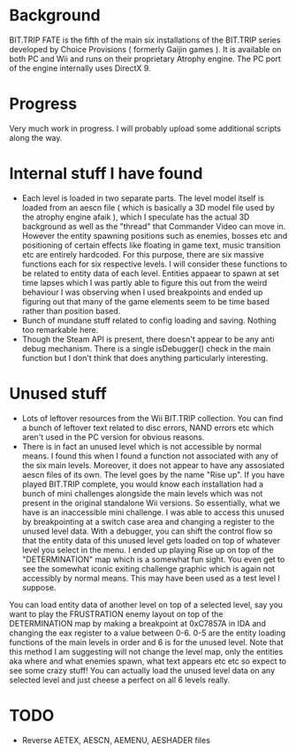 # Background

BIT.TRIP FATE is the fifth of the main six installations of the BIT.TRIP series developed by Choice Provisions ( formerly Gaijin games ). It is available on both PC and Wii and runs on their proprietary Atrophy engine. The PC port of the engine internally uses DirectX 9.

# Progress

Very much work in progress. I will probably upload some additional scripts along the way.

# Internal stuff I have found

* Each level is loaded in two separate parts. The level model itself is loaded from an aescn file ( which is basically a 3D model file used by the atrophy engine afaik ), which I speculate has the actual 3D background as well as the "thread" that Commander Video can move in. However the entity spawning positions such as enemies, bosses etc and positioning of certain effects like floating in game text, music transition etc are entirely hardcoded. For this purpose, there are six massive functions each for six respective levels. I will consider these functions to be related to entity data of each level. Entities appaear to spawn at set time lapses which I was partly able to figure this out from the weird behaviour I was observing when I used breakpoints and ended up figuring out that many of the game elements seem to be time based rather than position based.
* Bunch of mundane stuff related to config loading and saving. Nothing too remarkable here.
* Though the Steam API is present, there doesn't appear to be any anti debug mechanism. There is a single isDebugger() check in the main function but I don't think that does anything particularly interesting.

# Unused stuff
* Lots of leftover resources from the Wii BIT.TRIP collection. You can find a bunch of leftover text related to disc errors, NAND errors etc which aren't used in the PC version for obvious reasons.
* There is in fact an unused level which is not accessible by normal means. I found this when I found a function not associated with any of the six main levels. Moreover, it does not appear to have any assosiated aescn files of its own. The level goes by the name "Rise up". If you have played BIT.TRIP complete, you would know each installation had a bunch of mini challenges alongside the main levels which was not present in the original standalone Wii versions. So essentially, what we have is an inaccessible mini challenge. I was able to access this unused by breakpointing at a switch case area and changing a register to the unused level data. With a debugger, you can shift the control flow so that the entity data of this unused level gets loaded on top of whatever level you select in the menu. I ended up playing Rise up on top of the "DETERMINATION" map which is a somewhat fun sight. You even get to see the somewhat iconic exiting challenge graphic which is again not accessibly by normal means. This may have been used as a test level I suppose.


You can load entity data of another level on top of a selected level, say you want to play the FRUSTRATION enemy layout on top of the DETERMINATION map by making a breakpoint at 0xC7857A in IDA and changing the eax register to a value between 0-6. 0-5 are the entity loading functions of the main levels in order and 6 is for the unused level. Note that this method I am suggesting will not change the level map, only the entities aka where and what enemies spawn, what text appears etc etc so expect to see some crazy stuff! You can actually load the unused level data on any selected level and just cheese a perfect on all 6 levels really.

# TODO
* Reverse AETEX, AESCN, AEMENU, AESHADER files
